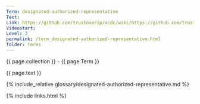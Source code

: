 ```yaml
---
Term: designated-authorized-representative
Text: 
Link: https://github.com/trustoverip/acdc/wiki/https://github.com/trustoverip/acdc/wiki/gleif
Videostart: 
Level: 3
permalink: /term_designated-authorized-representative.html
folder: terms
---
```


{{ page.collection }} - {{ page.Term }}

   {{ page.text }}

{% include_relative glossary/designated-authorized-representative.md %}

 {% include links.html %} 
